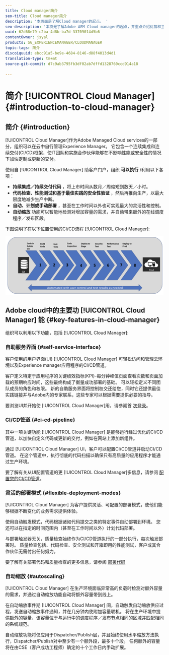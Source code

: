 ```yaml
---
title: Cloud manager简介
seo-title: Cloud manager简介
description: '本页面是了解Cloud manager的起点。 '
seo-description: '本页是了解Adobe AEM Cloud manager的起点，并重点介绍优势和主要功能。 '
uuid: 62d68e79-c2ba-4d8b-ba7d-33709014d5b6
contentOwner: jsyal
products: SG_EXPERIENCEMANAGER/CLOUDMANAGER
topic-tags: 简介
discoiquuid: ebcc91a5-be9e-4684-8146-d88f4013d4d1
translation-type: tm+mt
source-git-commit: d7c9ab3795fb3df02ab7dffd1328760ccd914a18

---
```



# 简介 [!UICONTROL Cloud Manager]{#introduction-to-cloud-manager}

## 简介 {#introduction}

[!UICONTROL Cloud Manager]作为Adobe Managed Cloud services的一部分，组织可以在云中自行管理Experience Manager。 它包含一个连续集成和连续交付(CI/CD)框架，使IT团队和实施合作伙伴能够在不影响性能或安全性的情况下加快定制或更新的交付。

使用自 [!UICONTROL Cloud Manager] 助客户门户，组织 **可以执行** /利用以下各项：

* **持续集成／持续交付代码** ，将上市时间从数月／周缩短到数天／小时。
* **代码检查、性能测试和基于最佳实践的安全性验证** ，然后再推向生产，以最大限度地减少生产中断。
* **自动、计划或手动部署** ，甚至在工作时间以外也可实现最大的灵活性和控制。
* **自动缩放** 功能可以智能地检测对增加容量的需求，并自动带来额外的在线调度程序／发布区段。

下图说明了在以下位置使用的CI/CD流程 [!UICONTROL Cloud Manager]:

![](assets/screen_shot_2018-05-12at73843pm.png)

## Adobe cloud中的主要功 [!UICONTROL Cloud Manager] 能 {#key-features-in-cloud-manager}

组织可以利用以下功能，包括 [!UICONTROL Cloud Manager]:

### 自助服务界面 {#self-service-interface}

客户使用的用户界面(UI) [!UICONTROL Cloud Manager] 可轻松访问和管理云环境以及Experience manager应用程序的CI/CD管道。

客户定义特定于应用程序的关键绩效指标(KPI)-每分钟峰值页面查看次数和页面加载的预期响应时间，这些最终构成了衡量成功部署的基础。 可以轻松定义不同团队成员的角色和权限。 新的自助服务界面将控制权交还给您，同时它还提供最佳实践链接并与Adobe内的专家联系，这些专家可以根据需要提供必要的指导。

要浏览UI并开始使 [!UICONTROL Cloud Manager]用，请参阅首 [次登录](https://helpx.adobe.com/experience-manager/cloud-manager/using/first-time-login.html)。

### CI/CD管道 {#ci-cd-pipeline}

其中一项关键功能 [!UICONTROL Cloud Manager] 是能够运行经过优化的CI/CD管道，以加快自定义代码或更新的交付，例如在网站上添加新组件。

通过 [!UICONTROL Cloud Manager] UI，客户可以配置CI/CD管道并启动CI/CD管道。 在这个管道中，执行彻底的代码扫描以确保只有高质量的应用程序才能通过生产环境。

要了解有关从UI配置管道的更 [!UICONTROL Cloud Manager]多信息，请参阅 [配置您的CI/CD管道](https://helpx.adobe.com/experience-manager/cloud-manager/using/configuring-pipeline.html)。

### 灵活的部署模式 {#flexible-deployment-modes}

[!UICONTROL Cloud Manager] 为客户提供灵活、可配置的部署模式，使他们能够根据不断变化的业务需求提供体验。

使用自动触发模式，代码根据诸如代码提交之类的特定事件自动部署到环境。 您还可以在指定的时间范围内（甚至在工作时间以外）计划代码部署。

与部署触发器无关，质量检查始终作为CI/CD管道执行的一部分执行，每次触发部署时。 质量检查包括、代码检查、安全测试和开箱即用的性能测试，客户或其合作伙伴无需付出任何努力。

要了解有关部署代码和质量检查的更多信息，请参阅 [部署代码](deploying-code.md)

### 自动缩放 {#autoscaling}

[!UICONTROL Cloud Manager] 在生产环境面临异常高的负载时检测对额外容量的需求，并通过自动缩放功能自动将额外容量带到线上。

在自动缩放事件期 [!UICONTROL Cloud Manager] 间，自动触发自动缩放供应过程，发送自动缩放事件通知，并在几分钟内使附加容量联机。 将在生产环境中提供额外的容量，该容量位于与运行中的调度程序／发布节点相同的区域并匹配相同的系统规范。

自动缩放功能将仅应用于Dispatcher/Publish层，并且始终使用水平缩放方法执行，Dispatcher/Publish对中至少有一个额外段，最多十个段。 任何额外的容量将在由CSE（客户成功工程师）确定的十个工作日内手动扩展。
